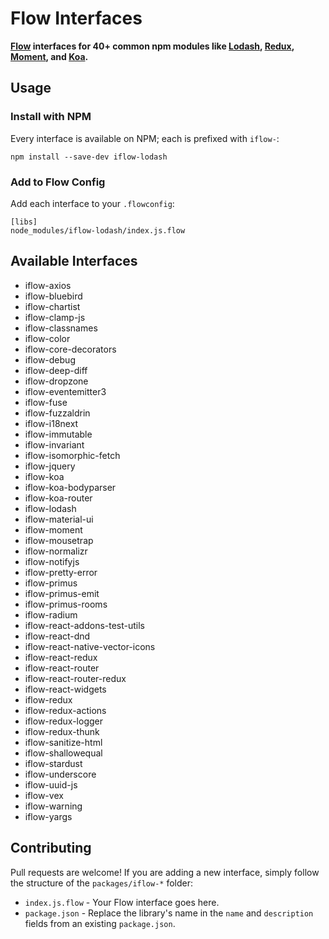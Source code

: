 # Flow Interfaces

**[Flow](http://www.flowtype.org) interfaces for 40+ common npm modules like
[Lodash](https://www.npmjs.com/package/iflow-lodash),
[Redux](https://www.npmjs.com/package/iflow-redux),
[Moment](https://www.npmjs.com/package/iflow-moment),
and [Koa](https://www.npmjs.com/package/iflow-koa).**

## Usage

### Install with NPM

Every interface is available on NPM; each is prefixed with `iflow-`:

`npm install --save-dev iflow-lodash`


### Add to Flow Config

Add each interface to your `.flowconfig`:

```
[libs]
node_modules/iflow-lodash/index.js.flow
```

## Available Interfaces

* iflow-axios
* iflow-bluebird
* iflow-chartist
* iflow-clamp-js
* iflow-classnames
* iflow-color
* iflow-core-decorators
* iflow-debug
* iflow-deep-diff
* iflow-dropzone
* iflow-eventemitter3
* iflow-fuse
* iflow-fuzzaldrin
* iflow-i18next
* iflow-immutable
* iflow-invariant
* iflow-isomorphic-fetch
* iflow-jquery
* iflow-koa
* iflow-koa-bodyparser
* iflow-koa-router
* iflow-lodash
* iflow-material-ui
* iflow-moment
* iflow-mousetrap
* iflow-normalizr
* iflow-notifyjs
* iflow-pretty-error
* iflow-primus
* iflow-primus-emit
* iflow-primus-rooms
* iflow-radium
* iflow-react-addons-test-utils
* iflow-react-dnd
* iflow-react-native-vector-icons
* iflow-react-redux
* iflow-react-router
* iflow-react-router-redux
* iflow-react-widgets
* iflow-redux
* iflow-redux-actions
* iflow-redux-logger
* iflow-redux-thunk
* iflow-sanitize-html
* iflow-shallowequal
* iflow-stardust
* iflow-underscore
* iflow-uuid-js
* iflow-vex
* iflow-warning
* iflow-yargs

## Contributing

Pull requests are welcome! If you are adding a new interface, simply follow the structure of the `packages/iflow-*` folder:
* `index.js.flow` - Your Flow interface goes here.
* `package.json` - Replace the library's name in the `name` and `description` fields from an existing `package.json`.
